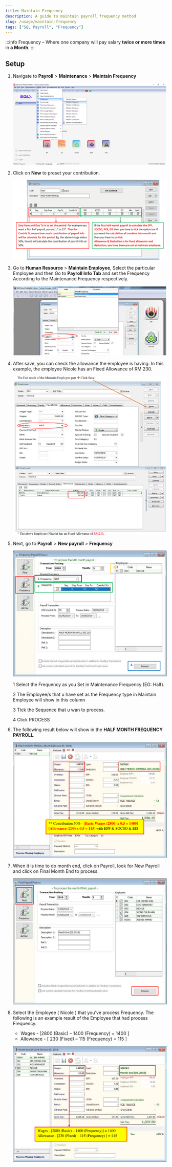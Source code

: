 ```yaml
---
title: Maintain Frequency
description: A guide to maintain payroll frequency method
slug: /usage/maintain-frequency
tags: ["SQL Payroll", "Frequency"]
---
```


:::info
Frequency – Where one company will pay salary **twice or more times** in **a Month**.
:::

## Setup

1. Navigate to **Payroll** > **Maintenance** > **Maintain Frequency**

    ![maintain-frequency](../../static/img/usage/maintain-frequency/maintain-frequency.png)

2. Click on **New** to preset your contribution.

    ![new](../../static/img/usage/maintain-frequency/new.png)

3. Go to **Human Resource** > **Maintain Employee**, Select the particular Employee and then Go to **Payroll Info Tab** and set the Frequency According to the Maintenance Frequency respectively.

    ![set-freq-1](../../static/img/usage/maintain-frequency/set-freq-1.png)

4. After save, you can check the allowance the employee is having. In this example, the employee Nicole has an Fixed Allowance of RM 230.

    ![set-freq-2](../../static/img/usage/maintain-frequency/set-freq-2.png)

5. Next, go to **Payroll** > **New payroll** > **Frequency**

    ![frequency](../../static/img/usage/maintain-frequency/frequency.png)

    1 Select the Frequency as you Set in Maintenance Frequency (EG: Half).

    2 The Employee/s that u have set as the Frequency type in Maintain Employee will show in this column

    3 Tick the Sequence that u wan to process.

    4 Click PROCESS

6. The following result below will show in the **HALF MONTH FREQUENCY PAYROLL**.

    ![result-1](../../static/img/usage/maintain-frequency/result-1.png)

7. When it is time to do month end, click on Payroll, look for New Payroll and click on Final Month End to process.

    ![result-2](../../static/img/usage/maintain-frequency/result-2.png)

8. Select the Employee ( Nicole ) that you’ve process Frequency. The following is an example result of the Employee that had process Frequency.

   - Wages - [2800 (Basic) – 1400 (Frequency) = 1400 ]
   - Allowance - [ 230 (Fixed) – 115 (Frequency) = 115 ]

    ![final-result](../../static/img/usage/maintain-frequency/final-result.png)
